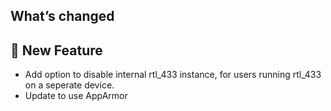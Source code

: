 ## What’s changed

## 🎉 New Feature

- Add option to disable internal rtl_433 instance, for users running rtl_433 on a seperate device.
- Update to use AppArmor

